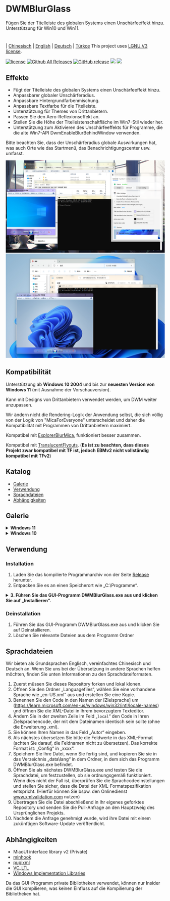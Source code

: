 # DWMBlurGlass
Fügen Sie der Titelleiste des globalen Systems einen Unschärfeeffekt hinzu. Unterstützung für Win10 und Win11.

#
| [Chinesisch](/README_ZH.md) | [English](/README.md) | [Deutsch](/README_DE.md) | [Türkçe](/README_TR.md)
This project uses [LGNU V3 license](/COPYING.LESSER).

[![license](https://img.shields.io/github/license/Maplespe/DWMBlurGlass.svg)](https://www.gnu.org/licenses/lgpl-3.0.en.html)
[![Github All Releases](https://img.shields.io/github/downloads/Maplespe/DWMBlurGlass/total.svg)](https://github.com/Maplespe/DWMBlurGlass/releases)
[![GitHub release](https://img.shields.io/github/release/Maplespe/DWMBlurGlass.svg)](https://github.com/Maplespe/DWMBlurGlass/releases/latest)
<img src="https://img.shields.io/badge/language-c++-F34B7D.svg"/>
<img src="https://img.shields.io/github/last-commit/Maplespe/DWMBlurGlass.svg"/>  

## Effekte
* Fügt der Titelleiste des globalen Systems einen Unschärfeeffekt hinzu.
* Anpassbarer globaler Unschärferadius.
* Anpassbare Hintergrundfarbenmischung.
* Anpassbare Textfarbe für die Titelleiste.
* Unterstützung für Themes von Drittanbietern.
* Passen Sie den Aero-Reflexionseffekt an.
* Stellen Sie die Höhe der Titelleistenschaltfläche im Win7-Stil wieder her.
* Unterstützung zum Aktivieren des Unschärfeeffekts für Programme, die die alte Win7-API DwmEnableBlurBehindWindow verwenden.

Bitte beachten Sie, dass der Unschärferadius globale Auswirkungen hat, was auch Orte wie das Startmenü, das Benachrichtigungscenter usw. umfasst.

![image](/Screenshot/001911.png)
![image](/Screenshot/10307.png)

## Kompatibilität
Unterstützung ab **Windows 10 2004** und bis zur **neuesten Version von Windows 11** (mit Ausnahme der Vorschauversion).

Kann mit Designs von Drittanbietern verwendet werden, um DWM weiter anzupassen.

Wir ändern nicht die Rendering-Logik der Anwendung selbst, die sich völlig von der Logik von "MicaForEveryone" unterscheidet und daher die Kompatibilität mit Programmen von Drittanbietern maximiert.

Kompatibel mit [ExplorerBlurMica](https://github.com/Maplespe/ExplorerBlurMica), funktioniert besser zusammen.

Kompatibel mit [TranslucentFlyouts](https://github.com/ALTaleX531/TranslucentFlyouts). (**Es ist zu beachten, dass dieses Projekt zwar kompatibel mit TF ist, jedoch EBMv2 nicht vollständig kompatibel mit TFv2**)

## Katalog
- [Galerie](#Galerie)
- [Verwendung](#Verwendung)
- [Sprachdateien](#Sprachdateien)
- [Abhängigkeiten](#Abhängigkeiten)

## Galerie
<details><summary><b>Windows 11</b></summary>
  
![image](/Screenshot/10307.png)

> Aktivieren Sie „DWMAPI-Mica-Effekt überschreiben (Win11)“

![image](/Screenshot/013521.png)
</details>

<details><summary><b>Windows 10</b></summary>

![image](/Screenshot/001911.png)

Verwendung von Themes von Drittanbietern

> Aktivieren Sie „Effekte auf Ränder erweitern (Win10)“

> Aktivieren Sie „Aero-Reflexionseffekt (Win10)“

> Aktivieren Sie „Höhe der Titelleistenschaltfläche reduzieren (Win7-Stil)“

![image](/Screenshot/025454_DE.png)

</details>

## Verwendung

### Installation
1. Laden Sie das kompilierte Programmarchiv von der Seite [Release](https://github.com/Maplespe/DWMBlurGlass/releases) herunter.
2. Entpacken Sie es an einen Speicherort wie „C:\Programme“.
<details><summary><b>3. Führen Sie das GUI-Programm DWMBlurGlass.exe aus und klicken Sie auf „Installieren“.</b></summary>

![image](/Screenshot/012746.png)

>Wenn die Meldung „Installation war erfolgreich!“ erscheint - Sie aber noch keine gültige Symboldatei heruntergeladen haben, laden Sie diese bitte unter Reiter „Symbole“ herunter, erst dann kann DWMBlurGlass verwendet werden.

>**Beachten Sie, dass Sie in Zukunft möglicherweise ähnliche Benachrichtigungen erhalten, insbesondere nach Systemaktualisierungen.**

![image](/Screenshot/012924.png)

</details>

### Deinstallation
1. Führen Sie das GUI-Programm DWMBlurGlass.exe aus und klicken Sie auf Deinstallieren.
2. Löschen Sie relevante Dateien aus dem Programm Ordner

## Sprachdateien
Wir bieten als Grundsprachen Englisch, vereinfachtes Chinesisch und Deutsch an.
Wenn Sie uns bei der Übersetzung in andere Sprachen helfen möchten, finden Sie unten Informationen zu den Sprachdateiformaten.

1. Zuerst müssen Sie dieses Repository forken und lokal klonen.
2. Öffnen Sie den Ordner „Languagefiles“, wählen Sie eine vorhandene Sprache wie „en-US.xml“ aus und erstellen Sie eine Kopie.
3. Benennen Sie den Code in den Namen der [Zielsprache] um (https://learn.microsoft.com/en-us/windows/win32/intl/locale-names) und öffnen Sie die XML-Datei in Ihrem bevorzugtem Texteditor.
4. Ändern Sie in der zweiten Zeile im Feld „`local`“ den Code in Ihren Zielsprachencode, der mit dem Dateinamen identisch sein sollte (ohne die Erweiterung .xml).
5. Sie können Ihren Namen in das Feld „Autor“ eingeben.
6. Als nächstes übersetzen Sie bitte die Feldwerte in das XML-Format (achten Sie darauf, die Feldnamen nicht zu übersetzen).
Das korrekte Format ist: „<config>Config</config>“ in „<config>xxxx</config>“.
7. Speichern Sie Ihre Datei, wenn Sie fertig sind, und kopieren Sie sie in das Verzeichnis „data\lang“ in dem Ordner, in dem sich das Programm DWMBlurGlass.exe befindet.
8. Öffnen Sie als nächstes DWMBlurGlass.exe und testen Sie die Sprachdatei, um festzustellen, ob sie ordnungsgemäß funktioniert. Wenn dies nicht der Fall ist, überprüfen Sie die Sprachcodeeinstellungen und stellen Sie sicher, dass die Datei der XML-Formatspezifikation entspricht. (Hierfür können Sie bspw. den Onlinedienst www.xmlvalidation.com nutzen)
9. Übertragen Sie die Datei abschließend in Ihr eigenes geforktes Repository und senden Sie die Pull-Anfrage an den Hauptzweig des Ursprünglichen Projekts.
10. Nachdem die Anfrage genehmigt wurde, wird ihre Datei mit einem zukünftigen Software-Update veröffentlicht.
   

## Abhängigkeiten
* MiaoUI interface library v2 (Private)
* [minhook](https://github.com/m417z/minhook)
* [pugixml](https://github.com/zeux/pugixml)
* [VC_LTL](https://github.com/Chuyu-Team/VC-LTL5)
* [Windows Implementation Libraries](https://github.com/Microsoft/wil)

Da das GUI-Programm private Bibliotheken verwendet, können nur Insider die GUI kompilieren, was keinen Einfluss auf die Kompilierung der Bibliotheken hat.
